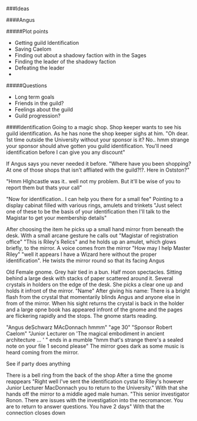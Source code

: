 ###Ideas

####Angus

#####Plot points
* Getting guild Identification
* Saving Caelom
* Finding out about a shadowy faction with in the Sages
* Finding the leader of the shadowy faction
* Defeating the leader
* 

#####Questions
* Long term goals
* Friends in the guild?
* Feelings about the guild
* Guild progression?


####Identification
Going to a magic shop. Shop keeper wants to see his guild identification. As he has none the shop keeper sighs at him. "Oh dear. 1st time outside the University without your sponsor is it? No.. hmm strange your sponsor should ahve gotten you guild identification. You'll need identification before I can give you any discount"

If Angus says you never needed it before. "Where have you been shopping? At one of those shops that isn't affliated with the guild?!?. Here in Ostston?" 

"Hmm HIghcastle was it.. well not my problem. But it'll be wise of you to report them but thats your call"

"Now for identification.. I can help you there for a small fee" Pointing to a display cabinat filled with various rings, amulets and trinkets "Just select one of these to be the basis of your identification then I'll talk to the Magistar to get your membership details"

After choosing the item he picks up a small hand mirror from beneath the desk. With a small arcane gesture  he calls out "Magistar of registration office" "This is Riley's Relics" and he holds up an amulet, which glows briefly, to the mirror. A voice comes from the mirror "How may I help Master Riley" "well it appears I have a Wizard here without the proper identification". He twists the mirror round so that its facing Angus

Old Female gnome. Grey hair tied in a bun. Half moon spectacles. Sitting behind a large desk with stacks of paper scattered around it. Several crystals in holders on the edge of the desk. She picks a clear one up and holds it infront of the mirror. "Name"
After giving his name:
There is a bright flash from the crystal that momentarily blinds Angus and anyone else in from of the mirror.
When his sight returns the crystal is back in the holder and a large opne book has appeared infront of the gnome and the pages are flickering rapidly and the stops. The gnome starts reading.

"Angus deSchwarz MAcDonnach hmmm"
"age 30"
"Sponsor Robert Caelom"
"Junior Lecturer on 'The magical embodiment in ancient architecture ... ' " ends in a mumble
"hmm that's strange there's a sealed note on your file 1 second please"
The mirror goes dark as some music is heard coming from the mirror.

See if party does anything

There is a bell ring from the back of the shop
After a time the gnome reappears "Right well I've sent the identification cystal to Riley's however Junior Lecturer MacDonnach you to return to the University." With that she hands off the mirror to a middle aged male human. "This senior investigator Ronon. There are issues with the investigation into the necromancer. You are to return to answer questions. You have 2 days" With that the connection closes down


